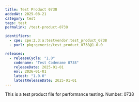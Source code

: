 ```yaml
---
title: Test Product 0738
addedAt: 2025-08-21
category: test
tags: test
permalink: /test-product-0738

identifiers:
  - cpe: cpe:2.3:a:testvendor:test_product_0738
  - purl: pkg:generic/test_product_0738@1.0.0

releases:
  - releaseCycle: "1.0"
    codename: "Test Codename 0738"
    releaseDate: 2025-01-01
    eol: 2026-01-01
    latest: "1.0.0"
    latestReleaseDate: 2025-01-01
---
```


This is a test product file for performance testing. Number: 0738

